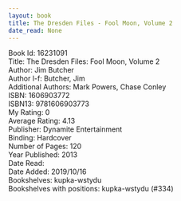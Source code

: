 ```yaml
---
layout: book
title: The Dresden Files - Fool Moon, Volume 2
date_read: None
---
```


Book Id: 16231091<br />
Title: The Dresden Files: Fool Moon, Volume 2<br />
Author: Jim Butcher<br />
Author l-f: Butcher, Jim<br />
Additional Authors: Mark Powers, Chase Conley<br />
ISBN: 1606903772<br />
ISBN13: 9781606903773<br />
My Rating: 0<br />
Average Rating: 4.13<br />
Publisher: Dynamite Entertainment<br />
Binding: Hardcover<br />
Number of Pages: 120<br />
Year Published: 2013<br />
Date Read: <br />
Date Added: 2019/10/16<br />
Bookshelves: kupka-wstydu<br />
Bookshelves with positions: kupka-wstydu (#334)<br />

